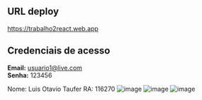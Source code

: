 ## URL deploy
https://trabalho2react.web.app

## Credenciais de acesso
**Email:** usuario1@live.com <br/>
**Senha:** 123456

Nome: Luis Otavio Taufer
RA: 116270
![image](https://user-images.githubusercontent.com/54278640/208579088-220cc021-51f8-4b84-8436-0ec8dd3afd6f.png)
![image](https://user-images.githubusercontent.com/54278640/208579110-fe8a86d9-d2f0-417a-a9db-01055214f9e4.png)
![image](https://user-images.githubusercontent.com/54278640/208579178-1285a8f9-441f-4f55-a5e1-51457101a673.png)
